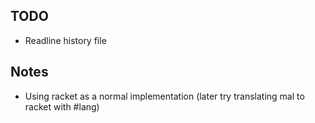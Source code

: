 ## TODO

* Readline history file



## Notes

* Using racket as a normal implementation (later try translating mal to racket with #lang)
